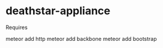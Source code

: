 deathstar-appliance
===================

Requires 

meteor add http
meteor add backbone
meteor add bootstrap